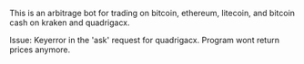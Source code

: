 This is an arbitrage bot for trading on bitcoin, ethereum, litecoin, and bitcoin cash on kraken and quadrigacx. 




Issue:
Keyerror in the 'ask' request for quadrigacx. Program wont return prices anymore. 

